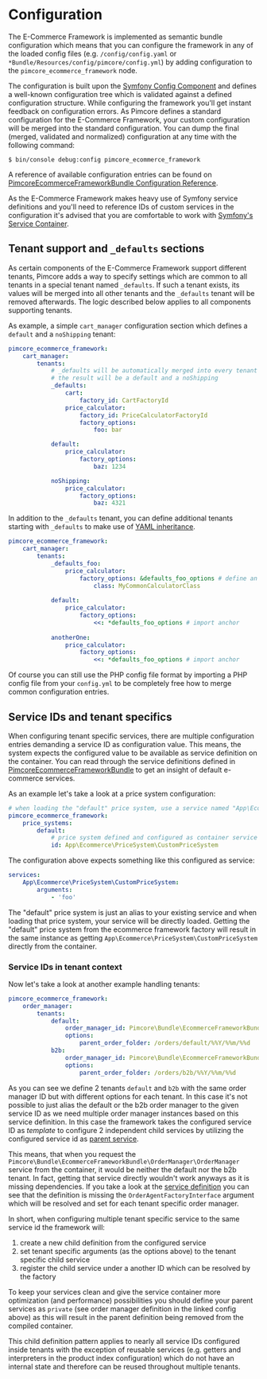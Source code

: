 # Configuration

The E-Commerce Framework is implemented as semantic bundle configuration which means that you can configure the framework
in any of the loaded config files (e.g. `/config/config.yaml` or `*Bundle/Resources/config/pimcore/config.yml`) by
adding configuration to the `pimcore_ecommerce_framework` node.

The configuration is built upon the [Symfony Config Component](https://symfony.com/doc/3.4/components/config.html) and
defines a well-known configuration tree which is validated against a defined configuration structure. While configuring
the framework you'll get instant feedback on configuration errors. As Pimcore defines a standard configuration for the 
E-Commerce Framework, your custom configuration will be merged into the standard configuration. You can dump the final
(merged, validated and normalized) configuration at any time with the following command:

    $ bin/console debug:config pimcore_ecommerce_framework 
    
A reference of available configuration entries can be found on [PimcoreEcommerceFrameworkBundle Configuration Reference](./01_PimcoreEcommerceFrameworkBundle_Configuration_Reference.md).

As the E-Commerce Framework makes heavy use of Symfony service definitions and you'll need to reference IDs of custom
services in the configuration it's advised that you are comfortable to work with [Symfony's Service Container](https://symfony.com/doc/3.4/service_container.html#creating-configuring-services-in-the-container]). 

## Tenant support and `_defaults` sections

As certain components of the E-Commerce Framework support different tenants, Pimcore adds a way to specify settings
which are common to all tenants in a special tenant named `_defaults`. If such a tenant exists, its values will be merged
into all other tenants and the `_defaults` tenant will be removed afterwards. The logic described below applies to all 
components supporting tenants.

As example, a simple `cart_manager` configuration section which defines a `default` and a `noShipping` tenant:  

```yaml
pimcore_ecommerce_framework:
    cart_manager:
        tenants:
            # _defaults will be automatically merged into every tenant and removed afterwards
            # the result will be a default and a noShipping
            _defaults:
                cart:
                    factory_id: CartFactoryId
                price_calculator:
                    factory_id: PriceCalculatorFactoryId
                    factory_options:
                        foo: bar

            default:
                price_calculator:
                    factory_options:
                        baz: 1234

            noShipping:
                price_calculator:
                    factory_options:
                        baz: 4321
```

In addition to the `_defaults` tenant, you can define additional tenants starting with `_defaults` to make use
of [YAML inheritance](https://learnxinyminutes.com/docs/yaml/).

```yaml
pimcore_ecommerce_framework:
    cart_manager:
        tenants:
            _defaults_foo:
                price_calculator:
                    factory_options: &defaults_foo_options # define an anchor
                        class: MyCommonCalculatorClass
                        
            default:
                price_calculator:
                    factory_options:
                        <<: *defaults_foo_options # import anchor
            
            anotherOne:
                price_calculator:
                    factory_options:
                        <<: *defaults_foo_options # import anchor
```

Of course you can still use the PHP config file format by importing a PHP config file from your `config.yml` to be
completely free how to merge common configuration entries.

## Service IDs and tenant specifics

When configuring tenant specific services, there are multiple configuration entries demanding a service ID as configuration
value. This means, the system expects the configured value to be available as service definition on the container. You can
read through the service definitions defined in [PimcoreEcommerceFrameworkBundle](https://github.com/pimcore/pimcore/tree/10.x/pimcore/lib/Pimcore/Bundle/EcommerceFrameworkBundle/Resources/config)
to get an insight of default e-commerce services.

As an example let's take a look at a price system configuration:

```yaml
# when loading the "default" price system, use a service named "App\Ecommerce\PriceSystem\CustomPriceSystem" 
pimcore_ecommerce_framework:
    price_systems:
        default:
            # price system defined and configured as container service
            id: App\Ecommerce\PriceSystem\CustomPriceSystem
```

The configuration above expects something like this configured as service:

```yaml
services:
    App\Ecommerce\PriceSystem\CustomPriceSystem:
        arguments:
            - 'foo'
```

The "default" price system is just an alias to your existing service and when loading that price system, your service will
be directly loaded. Getting the "default" price system from the ecommerce framework factory will result in the same instance
as getting `App\Ecommerce\PriceSystem\CustomPriceSystem` directly from the container.


### Service IDs in tenant context

Now let's take a look at another example handling tenants:

```yaml
pimcore_ecommerce_framework:
    order_manager:
        tenants:
            default:
                order_manager_id: Pimcore\Bundle\EcommerceFrameworkBundle\OrderManager\OrderManager
                options:
                    parent_order_folder: /orders/default/%%Y/%%m/%%d
            b2b:
                order_manager_id: Pimcore\Bundle\EcommerceFrameworkBundle\OrderManager\OrderManager
                options:
                    parent_order_folder: /orders/b2b/%%Y/%%m/%%d 
```

As you can see we define 2 tenants `default` and `b2b` with the same order manager ID but with different options for
each tenant. In this case it's not possible to just alias the default or the b2b order manager to the given service ID as
we need multiple order manager instances based on this service definition. In this case the framework takes the configured
service ID as *template* to configure 2 independent child services by utilizing the configured service id as [parent service](https://symfony.com/doc/3.4/service_container/parent_services.html).

This means, that when you request the `Pimcore\Bundle\EcommerceFrameworkBundle\OrderManager\OrderManager` service from the
container, it would be neither the default nor the b2b tenant. In fact, getting that service directly wouldn't work anyways
as it is missing dependencies. If you take a look at the [service definition](https://github.com/pimcore/pimcore/tree/10.x/pimcore/lib/Pimcore/Bundle/EcommerceFrameworkBundle/Resources/config/order_manager.yml)
you can see that the definition is missing the `OrderAgentFactoryInterface` argument which will be resolved and set for each
tenant specific order manager.

In short, when configuring multiple tenant specific service to the same service id the framework will:

1) create a new child definition from the configured service
2) set tenant specific arguments (as the options above) to the tenant specific child service
3) register the child service under a another ID which can be resolved by the factory

To keep your services clean and give the service container more optimization (and performance) possibilities you should 
define your parent services as `private` (see order manager definition in the linked config above) as this will result
in the parent definition being removed from the compiled container. 

This child definition pattern applies to nearly all service IDs configured inside tenants with the exception of reusable 
services (e.g. getters and interpreters in the product index configuration) which do not have an internal state and therefore
can be reused throughout multiple tenants.

